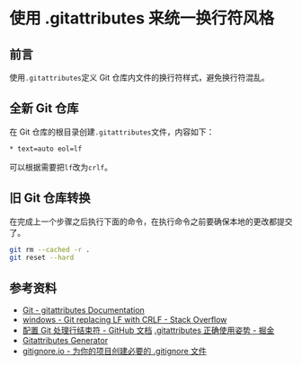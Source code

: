 # 使用 .gitattributes 来统一换行符风格

## 前言

使用`.gitattributes`定义 Git 仓库内文件的换行符样式，避免换行符混乱。

## 全新 Git 仓库

在 Git 仓库的根目录创建`.gitattributes`文件，内容如下：

```txt
* text=auto eol=lf
```

可以根据需要把`lf`改为`crlf`。

## 旧 Git 仓库转换

在完成上一个步骤之后执行下面的命令，在执行命令之前要确保本地的更改都提交了。

```bash
git rm --cached -r .
git reset --hard
```

## 参考资料

- [Git - gitattributes Documentation](https://www.git-scm.com/docs/gitattributes)
- [windows - Git replacing LF with CRLF - Stack Overflow](https://stackoverflow.com/questions/1967370/git-replacing-lf-with-crlf)
- [配置 Git 处理行结束符 - GitHub 文档](https://docs.github.com/zh/get-started/getting-started-with-git/configuring-git-to-handle-line-endings)
[.gitattributes 正确使用姿势 - 掘金](https://juejin.cn/post/7084885453920272398)
- [Gitattributes Generator](https://www.richie-bendall.ml/gitattributes-generator/)
- [gitignore.io - 为你的项目创建必要的 .gitignore 文件](https://www.toptal.com/developers/gitignore)
